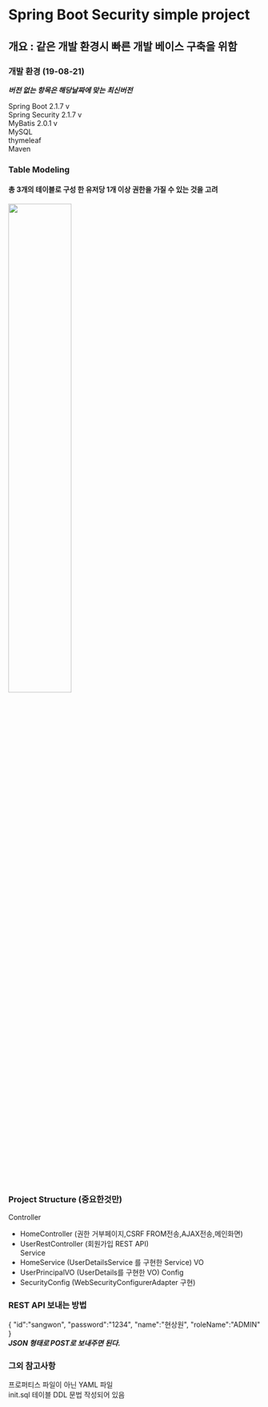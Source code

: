 Spring Boot Security simple project
=============

개요 : 같은 개발 환경시 빠른 개발 베이스 구축을 위함
-------------

### 개발 환경 (19-08-21)
***버전 없는 항목은 해당날짜에 맞는 최신버전***

Spring Boot 2.1.7 v  
Spring Security 2.1.7 v  
MyBatis 2.0.1 v  
MySQL   
thymeleaf  
Maven

### Table Modeling
#### 총 3개의 테이블로 구성 한 유저당 1개 이상 권한을 가질 수 있는 것을 고려
<img src="https://k.kakaocdn.net/dn/4juDq/btqxtWzTj6M/Vsy0gJrOOnezroGhaRw0ck/img.png" width="50%"></img>

### Project Structure (중요한것만)
Controller  
+ HomeController (권한 거부페이지,CSRF FROM전송,AJAX전송,메인화면)
+ UserRestController (회원가입 REST API)  
Service
+ HomeService (UserDetailsService 를 구현한 Service)
VO
+ UserPrincipalVO (UserDetails를 구현한 VO) 
Config
+ SecurityConfig (WebSecurityConfigurerAdapter 구현)

### REST API 보내는 방법
{
	"id":"sangwon",
	"password":"1234",
	"name":"현상원",
	"roleName":"ADMIN"
}  
***JSON 형태로 POST로 보내주면 된다.***

### 그외 참고사항
프로퍼티스 파일이 아닌 YAML 파일  
init.sql 테이블 DDL 문법 작성되어 있음
